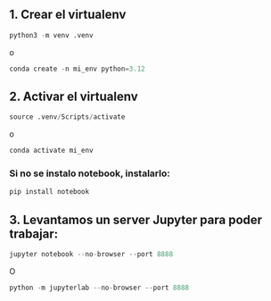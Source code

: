## 1. Crear el virtualenv

```py
python3 -m venv .venv
```

o

```py
conda create -n mi_env python=3.12
```

## 2. Activar el virtualenv

```py
source .venv/Scripts/activate
```

o

```py
conda activate mi_env
```

### Si no se instalo notebook, instalarlo:
```py
pip install notebook
```

## 3. Levantamos un server Jupyter para poder trabajar:
```py
jupyter notebook --no-browser --port 8888
```
O
```py
python -m jupyterlab --no-browser --port 8888
```

